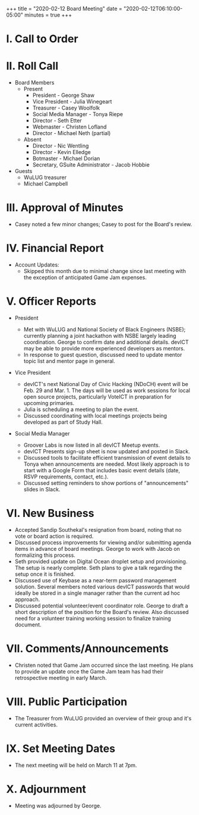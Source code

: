 +++
title = "2020-02-12 Board Meeting"
date = "2020-02-12T06:10:00-05:00"
minutes = true
+++

# I. Call to Order

# II. Roll Call

- Board Members
  - Present
    - President - George Shaw
    - Vice President - Julia Winegeart
    - Treasurer - Casey Woolfolk
    - Social Media Manager - Tonya Riepe
    - Director - Seth Etter
    - Webmaster - Christen Lofland
    - Director - Michael Neth (partial)
  - Absent
    - Director - Nic Wentling
    - Director - Kevin Elledge
    - Botmaster - Michael Dorian
    - Secretary, GSuite Administrator - Jacob Hobbie
- Guests
  - WuLUG treasurer
  - Michael Campbell

# III. Approval of Minutes

- Casey noted a few minor changes; Casey to post for the Board's review.

# IV. Financial Report

- Account Updates:
  - Skipped this month due to minimal change since last meeting with the exception of anticipated Game Jam expenses.

# V. Officer Reports

- President
  - Met with WuLUG and National Society of Black Engineers (NSBE); currently planning a joint hackathon with NSBE largely leading coordination. George to confirm date and additional details. devICT may be able to provide more experienced developers as mentors.
  - In response to guest question, discussed need to update mentor topic list and mentor page in general.

- Vice President
  - devICT's next National Day of Civic Hacking (NDoCH) event will be Feb. 29 and Mar. 1. The days will be used as work sessions for local open source projects, particularly VoteICT in preparation for upcoming primaries.
  - Julia is scheduling a meeting to plan the event.
  - Discussed coordinating with local meetings projects being developed as part of Study Hall.

- Social Media Manager
  - Groover Labs is now listed in all devICT Meetup events.
  - devICT Presents sign-up sheet is now updated and posted in Slack.
  - Discussed tools to facilitate efficient transmission of event details to Tonya when announcements are needed. Most likely approach is to start with a Google Form that includes basic event details (date, RSVP requirements, contact, etc.).
  - Discussed setting reminders to show portions of "announcements" slides in Slack.

# VI. New Business

- Accepted Sandip Southekal's resignation from board, noting that no vote or board action is required.
- Discussed process improvements for viewing and/or submitting agenda items in advance of board meetings. George to work with Jacob on formalizing this process.
- Seth provided update on Digital Ocean droplet setup and provisioning. The setup is nearly complete. Seth plans to give a talk regarding the setup once it is finished.
- Discussed use of Keybase as a near-term password management solution. Several members noted various devICT passwords that would ideally be stored in a single manager rather than the current ad hoc approach.
- Discussed potential volunteer/event coordinator role. George to draft a short description of the position for the Board's review. Also discussed need for a volunteer training working session to finalize training document.

# VII. Comments/Announcements

- Christen noted that Game Jam occurred since the last meeting. He plans to provide an update once the Game Jam team has had their retrospective meeting in early March.

# VIII. Public Participation

- The Treasurer from WuLUG provided an overview of their group and it's current activities.

# IX. Set Meeting Dates

-  The next meeting will be held on March 11 at 7pm.

# X. Adjournment

- Meeting was adjourned by George.
